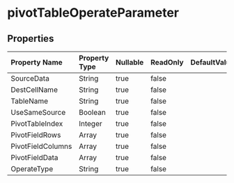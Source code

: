 # **pivotTableOperateParameter**

 

## **Properties**

| Property Name | Property Type | Nullable |  ReadOnly | DefaultValue | Description | 
| :- | :- | :- |:- |  :- | :- |
|SourceData|String|true|false |  ||
|DestCellName|String|true|false |  ||
|TableName|String|true|false |  ||
|UseSameSource|Boolean|true|false |  ||
|PivotTableIndex|Integer|true|false |  ||
|PivotFieldRows|Array|true|false |  ||
|PivotFieldColumns|Array|true|false |  ||
|PivotFieldData|Array|true|false |  ||
|OperateType|String|true|false |  ||


